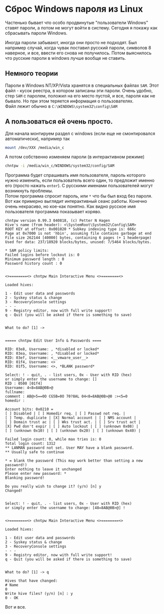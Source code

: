 # Сброс Windows пароля из Linux

Частенько бывает что особо продвинутые "пользователи Windows" ставят пароли, а потом не могут войти в систему. Сегодня я покажу как сбрасывать пароли Windows.

Иногда пароли забывают, иногда они просто не подходят. Был например случай, когда чувак поставил русский пароли, символов 8 наверное, и все, ввести его снова не получилось. Потом выяснилось что русские пароли в windows лучше вообще не ставить.

## Немного теории
Пароли в Windows NT/XP/Vista хранятся в специальных файлах `SAM`. Этот файл - кусок реестра, в котором записаны эти пароли. Очень удобно, стер `SAM` с паролем, положил на его место пустой, и все, пароля как не бывало. Но при этом теряется информация о пользователях.  
Файл лежит обычно в `C:\WINDOWS\system32\config\SAM`

## А пользоваться ей очень просто.
Для начала монтируем раздел с windows (если еще не смонтировался автоматически), например так
```sh
mount /dev/XXX /media/win_c
```

А потом собственно изменяем пароли (в интерактивном режиме)
```sh
chntpw -i /media/win_c/WINDOWS/system32/config/SAM
```

Программа будет спрашивать имя пользователя, пароль которого нужно изменить, если пользователь всего один, то предложит именно его (просто нажать `enter`). С русскими именами пользователей могут возникнуть проблемы.  
Потом программа спросит пароль, или `*` что бы был вход без пароля. Вот как примерно выглядит интерактивный сеанс работы. Конечно очень некрасиво, но кое-как понятно. Как видно русское имя пользователя программа показывает коряво.
```
chntpw version 0.99.3 040818, (c) Petter N Hagen
Hive's name (from header): <\SystemRoot\System32\Config\SAM>
ROOT KEY at offset: 0x001020 * Subkey indexing type is: 666c 
Page at 0x7000 is not 'hbin', assuming file contains garbage at end
File size 262144 [40000] bytes, containing 6 pages (+ 1 headerpage)
Used for data: 237/18920 blocks/bytes, unused: 7/5464 blocks/bytes.

* SAM policy limits:
Failed logins before lockout is: 0
Minimum password length : 0
Password history count : 0


<>========<> chntpw Main Interactive Menu <>========<>

Loaded hives: 

1 - Edit user data and passwords
2 - Syskey status & change
3 - RecoveryConsole settings
- - -
9 - Registry editor, now with full write support!
q - Quit (you will be asked if there is something to save)


What to do? [1] -> 


===== chntpw Edit User Info & Passwords ====

RID: 03e8, Username: , *disabled or locked*
RID: 03ea, Username: , *disabled or locked*
RID: 03ef, Username: <__vmware_user__>
RID: 01f4, Username: <>
RID: 01f5, Username: <>, *BLANK password*

Select: ! - quit, . - list users, 0x - User with RID (hex)
or simply enter the username to change: [] 
RID : 0500 [01f4]
Username: 4<8=8AB@0B>@
fullname: 
comment : AB@>5==0O CG5B=0O 70?8AL 04<8=8AB@0B>@0 :><5=0
homedir : 

Account bits: 0x0210 =
[ ] Disabled | [ ] Homedir req. | [ ] Passwd not req. | 
[ ] Temp. duplicate | [X] Normal account | [ ] NMS account | 
[ ] Domain trust ac | [ ] Wks trust act. | [ ] Srv trust act | 
[X] Pwd don't expir | [ ] Auto lockout | [ ] (unknown 0x08) | 
[ ] (unknown 0x10) | [ ] (unknown 0x20) | [ ] (unknown 0x40) | 

Failed login count: 0, while max tries is: 0
Total login count: 1312
** LANMAN password not set. User MAY have a blank password.
** Usually safe to continue

* = blank the password (This may work better than setting a new password!)
Enter nothing to leave it unchanged
Please enter new password: *
Blanking password!

Do you really wish to change it? (y/n) [n] y
Changed!


Select: ! - quit, . - list users, 0x - User with RID (hex)
or simply enter the username to change: [48=8AB@0B>@] !


<>========<> chntpw Main Interactive Menu <>========<>

Loaded hives: 

1 - Edit user data and passwords
2 - Syskey status & change
3 - RecoveryConsole settings
- - -
9 - Registry editor, now with full write support!
q - Quit (you will be asked if there is something to save)


What to do? [1] -> q

Hives that have changed:
# Name
0 
Write hive files? (y/n) [n] : y
0 - OK
```

Вот и все.
